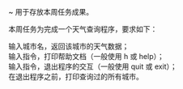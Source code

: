 ~ 用于存放本周任务成果。

本周任务为完成一个天气查询程序，要求如下：

输入城市名，返回该城市的天气数据；   
输入指令，打印帮助文档（一般使用 h 或 help）；   
输入指令，退出程序的交互（一般使用 quit 或 exit）；   
在退出程序之前，打印查询过的所有城市。

